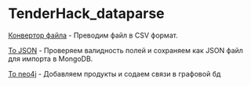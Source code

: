 # TenderHack_dataparse

[Конвертор файла](xlsx_to_csv.py) - Преводим файл в CSV формат.

[To JSON](parse.py) - Проверяем валидность полей и сохраняем как JSON файл для импорта в MongoDB.

[To neo4j](saveToCypher.py) - Добавляем продукты и содаем связи в графовой бд
